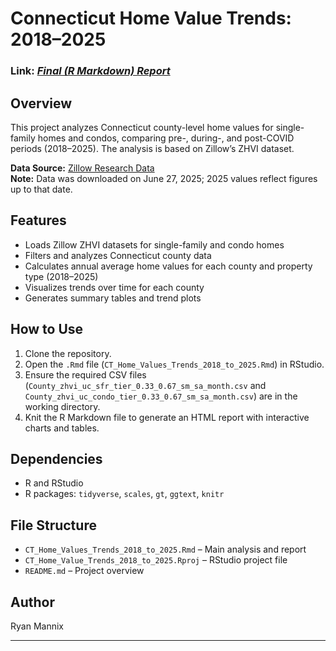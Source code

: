 # Connecticut Home Value Trends: 2018–2025

### Link: ***[Final (R Markdown) Report](https://ryanmannix1.github.io/ct-home-value-trends-2018-2025/)***

## Overview

This project analyzes Connecticut county-level home values for single-family homes and condos, comparing pre-, during-, and post-COVID periods (2018–2025). The analysis is based on Zillow’s ZHVI dataset.

**Data Source:** [Zillow Research Data](https://www.zillow.com/research/data)  
**Note:** Data was downloaded on June 27, 2025; 2025 values reflect figures up to that date.

## Features

- Loads Zillow ZHVI datasets for single-family and condo homes
- Filters and analyzes Connecticut county data
- Calculates annual average home values for each county and property type (2018–2025)
- Visualizes trends over time for each county
- Generates summary tables and trend plots

## How to Use

1. Clone the repository.
2. Open the `.Rmd` file (`CT_Home_Values_Trends_2018_to_2025.Rmd`) in RStudio.
3. Ensure the required CSV files (`County_zhvi_uc_sfr_tier_0.33_0.67_sm_sa_month.csv` and `County_zhvi_uc_condo_tier_0.33_0.67_sm_sa_month.csv`) are in the working directory.
4. Knit the R Markdown file to generate an HTML report with interactive charts and tables.

## Dependencies

- R and RStudio
- R packages: `tidyverse`, `scales`, `gt`, `ggtext`, `knitr`

## File Structure

- `CT_Home_Values_Trends_2018_to_2025.Rmd` – Main analysis and report
- `CT_Home_Value_Trends_2018_to_2025.Rproj` – RStudio project file
- `README.md` – Project overview

## Author

Ryan Mannix

---
